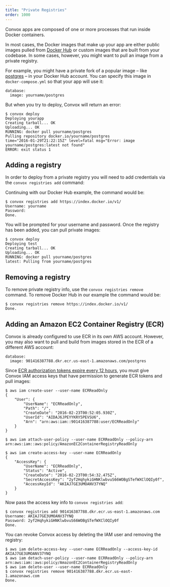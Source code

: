 ```yaml
---
title: "Private Registries"
order: 1000
---
```


Convox apps are composed of one or more processes that run inside Docker containers.

In most cases, the Docker images that make up your app are either public images pulled from [Docker Hub](https://hub.docker.com/) or custom images that are built from your codebase. In some cases, however, you might want to pull an image from a private registry.

For example, you might have a private fork of a popular image – like [postgres](https://hub.docker.com/_/postgres/) – in your Docker Hub account. You can specify this image in `docker-compose.yml` so that your app will use it:

    database:
      image: yourname/postgres

But when you try to deploy, Convox will return an error:

    $ convox deploy
    Deploying yourapp
    Creating tarball... OK
    Uploading... OK
    RUNNING: docker pull yourname/postgres
    Pulling repository docker.io/yourname/postgres
    time="2016-01-29T21:22:15Z" level=fatal msg="Error: image yourname/postgres:latest not found"
    ERROR: exit status 1

## Adding a registry

In order to deploy from a private registry you will need to add credentials via the `convox registries add` command:

Continuing with our Docker Hub example, the command would be:

    $ convox registries add https://index.docker.io/v1/
    Username: yourname
    Password:
    Done.

You will be prompted for your username and password. Once the registry has been added, you can pull private images:

    $ convox deploy
    Deploying test
    Creating tarball... OK
    Uploading... OK
    RUNNING: docker pull yourname/postgres
    latest: Pulling from yourname/postgres

## Removing a registry

To remove private registry info, use the `convox registries remove` command. To remove Docker Hub in our example the command would be:

    $ convox registries remove https://index.docker.io/v1/
    Done.

## Adding an Amazon EC2 Container Registry (ECR)

Convox is already configured to use ECR in its own AWS account. However, you may also want to pull and build from images stored in the ECR of a different AWS account:

    database:
      image: 901416387788.dkr.ecr.us-east-1.amazonaws.com/postgres

Since [ECR authorization tokens expire every 12 hours](http://docs.aws.amazon.com/AmazonECR/latest/userguide/Registries.html#registry_auth), you must give Convox IAM access keys that have permission to generate ECR tokens and pull images:

    $ aws iam create-user --user-name ECRReadOnly
    {
        "User": {
            "UserName": "ECRReadOnly",
            "Path": "/",
            "CreateDate": "2016-02-23T00:52:05.930Z",
            "UserId": "AIDAJ6JPEYYKRY5PEVSU6",
            "Arn": "arn:aws:iam::901416387788:user/ECRReadOnly"
        }
    }

    $ aws iam attach-user-policy --user-name ECRReadOnly --policy-arn arn:aws:iam::aws:policy/AmazonEC2ContainerRegistryReadOnly

    $ aws iam create-access-key --user-name ECRReadOnly
    {
        "AccessKey": {
            "UserName": "ECRReadOnly",
            "Status": "Active",
            "CreateDate": "2016-02-23T00:54:32.475Z",
            "SecretAccessKey": "2yf2HqhykiGHNKlwbvuS66WOBgSTefWXClOQIy0f",
            "AccessKeyId": "AKIAJ7GE3UMOANV37YNQ"
        }
    }

Now pass the access key info to `convox registries add`:

    $ convox registries add 901416387788.dkr.ecr.us-east-1.amazonaws.com
    Username: AKIAJ7GE3UMOANV37YNQ
    Password: 2yf2HqhykiGHNKlwbvuS66WOBgSTefWXClOQIy0f
    Done.

You can revoke Convox access by deleting the IAM user and removing the registry:

    $ aws iam delete-access-key --user-name ECRReadOnly --access-key-id AKIAJ7GE3UMOANV37YNQ
    $ aws iam detach-user-policy --user-name ECRReadOnly --policy-arn arn:aws:iam::aws:policy/AmazonEC2ContainerRegistryReadOnly
    $ aws iam delete-user --user-name ECRReadOnly
    $ convox registries remove 901416387788.dkr.ecr.us-east-1.amazonaws.com
    Done.
